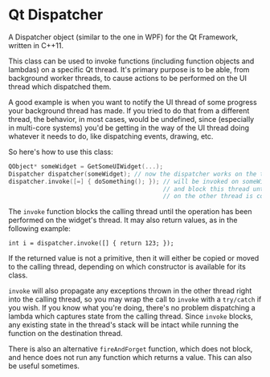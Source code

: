 Qt Dispatcher
============

A Dispatcher object (similar to the one in WPF) for the Qt Framework, written in C++11.

This class can be used to invoke functions (including function objects and lambdas) on a specific Qt thread.
It's primary purpose is to be able, from background worker threads, to cause actions to be performed on the UI thread which dispatched them.

A good example is when you want to notify the UI thread of some progress your background thread has made.
If you tried to do that from a different thread, the behavior, in most cases, would be undefined, since (especially in multi-core systems) you'd be getting in the way of the UI thread doing whatever it needs to do, like dispatching events, drawing, etc.

So here's how to use this class:

```c++
QObject* someWidget = GetSomeUIWidget(...);  
Dispatcher dispatcher(someWidget); // now the dispatcher works on the thread Qt assigns to someWidget  
dispatcher.invoke([=] { doSomething(); }); // will be invoked on someWidget's thread,
                                           // and block this thread until the call
                                           // on the other thread is completed
```

The `invoke` function blocks the calling thread until the operation has been performed on the widget's thread.
It may also return values, as in the following example:

```int i = dispatcher.invoke([] { return 123; });```

If the returned value is not a primitive, then it will either be copied or moved to the calling thread, depending on which constructor is available for its class.

`invoke` will also propagate any exceptions thrown in the other thread right into the calling thread, so you may wrap the call to `invoke` with a `try/catch` if you wish.
If you know what you're doing, there's no problem dispatching a lambda which captures state from the calling thread. Since `invoke` blocks, any existing state in the thread's stack will be intact while running the function on the destination thread.

There is also an alternative `fireAndForget` function, which does not block, and hence does not run any function which returns a value. This can also be useful sometimes.

